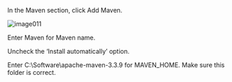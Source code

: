 In the Maven section, click Add Maven.

![image011](https://user-images.githubusercontent.com/558905/37420233-ad033176-278c-11e8-8ff8-74dee4b08a27.png)

Enter Maven for Maven name.

Uncheck the ‘Install automatically’ option.

Enter C:\Software\apache-maven-3.3.9 for MAVEN_HOME. Make sure this folder is correct.